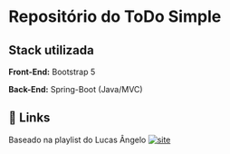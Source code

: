 
# Repositório do ToDo Simple





## Stack utilizada

**Front-End:** Bootstrap 5

**Back-End:** Spring-Boot (Java/MVC)


## 🔗 Links
Baseado na playlist do Lucas Ângelo
[![site]( https://img.shields.io/badge/Acesse%20o%20site-Clique%20aqui-blue)](https://www.youtube.com/watch?v=YcO-Q6yozmU&list=PLiXotHlANc8ptwP6wajo73OZo9Nh5i597&index=2)
